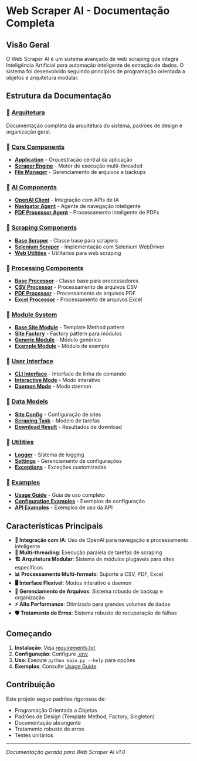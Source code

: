 # Web Scraper AI - Documentação Completa

## Visão Geral

O Web Scraper AI é um sistema avançado de web scraping que integra Inteligência Artificial para automação inteligente de extração de dados. O sistema foi desenvolvido seguindo princípios de programação orientada a objetos e arquitetura modular.

## Estrutura da Documentação

### 📁 [Arquitetura](./architecture.md)
Documentação completa da arquitetura do sistema, padrões de design e organização geral.

### 📁 [Core Components](./core/)
- **[Application](./core/application.md)** - Orquestração central da aplicação
- **[Scraper Engine](./core/scraper_engine.md)** - Motor de execução multi-threaded
- **[File Manager](./core/file_manager.md)** - Gerenciamento de arquivos e backups

### 📁 [AI Components](./ai/)
- **[OpenAI Client](./ai/openai_client.md)** - Integração com APIs de IA
- **[Navigator Agent](./ai/navigator_agent.md)** - Agente de navegação inteligente
- **[PDF Processor Agent](./ai/pdf_processor_agent.md)** - Processamento inteligente de PDFs

### 📁 [Scraping Components](./scraping/)
- **[Base Scraper](./scraping/base_scraper.md)** - Classe base para scrapers
- **[Selenium Scraper](./scraping/selenium_scraper.md)** - Implementação com Selenium WebDriver
- **[Web Utilities](./scraping/web_utilities.md)** - Utilitários para web scraping

### 📁 [Processing Components](./processing/)
- **[Base Processor](./processing/base_processor.md)** - Classe base para processadores
- **[CSV Processor](./processing/csv_processor.md)** - Processamento de arquivos CSV
- **[PDF Processor](./processing/pdf_processor.md)** - Processamento de arquivos PDF
- **[Excel Processor](./processing/excel_processor.md)** - Processamento de arquivos Excel

### 📁 [Module System](./modules/)
- **[Base Site Module](./modules/base_site_module.md)** - Template Method pattern
- **[Site Factory](./modules/site_factory.md)** - Factory pattern para módulos
- **[Generic Module](./modules/generic_module.md)** - Módulo genérico
- **[Example Module](./modules/example_module.md)** - Módulo de exemplo

### 📁 [User Interface](./ui/)
- **[CLI Interface](./ui/cli_interface.md)** - Interface de linha de comando
- **[Interactive Mode](./ui/interactive_mode.md)** - Modo interativo
- **[Daemon Mode](./ui/daemon_mode.md)** - Modo daemon

### 📁 [Data Models](./models/)
- **[Site Config](./models/site_config.md)** - Configuração de sites
- **[Scraping Task](./models/scraping_task.md)** - Modelo de tarefas
- **[Download Result](./models/download_result.md)** - Resultados de download

### 📁 [Utilities](./utils/)
- **[Logger](./utils/logger.md)** - Sistema de logging
- **[Settings](./utils/settings.md)** - Gerenciamento de configurações
- **[Exceptions](./utils/exceptions.md)** - Exceções customizadas

### 📁 [Examples](./examples/)
- **[Usage Guide](./usage.md)** - Guia de uso completo
- **[Configuration Examples](./examples/configurations.md)** - Exemplos de configuração
- **[API Examples](./examples/api_examples.md)** - Exemplos de uso da API

## Características Principais

- **🤖 Integração com IA**: Uso de OpenAI para navegação e processamento inteligente
- **🔄 Multi-threading**: Execução paralela de tarefas de scraping
- **🏗️ Arquitetura Modular**: Sistema de módulos plugáveis para sites específicos
- **📊 Processamento Multi-formato**: Suporte a CSV, PDF, Excel
- **🖥️ Interface Flexível**: Modos interativo e daemon
- **📁 Gerenciamento de Arquivos**: Sistema robusto de backup e organização
- **⚡ Alta Performance**: Otimizado para grandes volumes de dados
- **🛡️ Tratamento de Erros**: Sistema robusto de recuperação de falhas

## Começando

1. **Instalação**: Veja [requirements.txt](../requirements.txt)
2. **Configuração**: Configure [.env](../.env.example)
3. **Uso**: Execute `python main.py --help` para opções
4. **Exemplos**: Consulte [Usage Guide](./usage.md)

## Contribuição

Este projeto segue padrões rigorosos de:
- Programação Orientada a Objetos
- Padrões de Design (Template Method, Factory, Singleton)
- Documentação abrangente
- Tratamento robusto de erros
- Testes unitários

---

*Documentação gerada para Web Scraper AI v1.0*